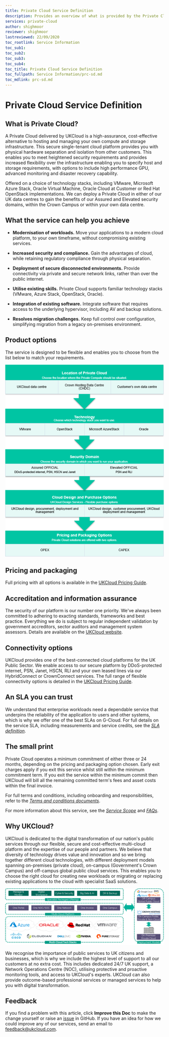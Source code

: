```yaml
---
title: Private Cloud Service Definition
description: Provides an overview of what is provided by the Private Cloud service
services: private-cloud
author: shighmoor
reviewer: shighmoor
lastreviewed: 22/09/2020
toc_rootlink: Service Information
toc_sub1: 
toc_sub2:
toc_sub3:
toc_sub4:
toc_title: Private Cloud Service Definition
toc_fullpath: Service Information/prc-sd.md
toc_mdlink: prc-sd.md
---
```


# Private Cloud Service Definition

## What is Private Cloud?

A Private Cloud delivered by UKCloud is a high-assurance, cost-effective alternative to hosting and managing your own compute and storage infrastructure. This secure single-tenant cloud platform provides you with physical hardware separation and isolation from other customers. This enables you to meet heightened security requirements and provides increased flexibility over the infrastructure enabling you to specify host and storage requirements, with options to include high performance GPU, advanced monitoring and disaster recovery capability.

Offered on a choice of technology stacks, including VMware, Microsoft Azure Stack, Oracle Virtual Machine, Oracle Cloud at Customer or Red Hat OpenStack implementations. We can deploy a Private Cloud in either of our UK data centres to gain the benefits of our Assured and Elevated security domains, within the Crown Campus or within your own data centre.

## What the service can help you achieve

- **Modernisation of workloads.** Move your applications to a modern cloud platform, to your own timeframe, without compromising existing services.

- **Increased security and compliance.** Gain the advantages of cloud, while retaining regulatory compliance through physical separation.

- **Deployment of secure disconnected environments.** Provide connectivity via private and secure network links, rather than over the public internet.

- **Utilise existing skills.** Private Cloud supports familiar technology stacks (VMware, Azure Stack, OpenStack, Oracle).

- **Integration of existing software.** Integrate software that requires access to the underlying hypervisor, including AV and backup solutions.

- **Resolves migration challenges.** Keep full control over configuration, simplifying migration from a legacy on-premises environment.

## Product options

The service is designed to be flexible and enables you to choose from the list below to match your requirements.

![Private Cloud product options](images/prc-product-options-g12.png)

## Pricing and packaging

Full pricing with all options is available in the [UKCloud Pricing Guide](https://ukcloud.com/pricing-guide).

## Accreditation and information assurance

The security of our platform is our number one priority. We've always been committed to adhering to exacting standards, frameworks and best practice. Everything we do is subject to regular independent validation by government accreditors, sector auditors and management system assessors. Details are available on the [UKCloud website](https://ukcloud.com/governance/).

## Connectivity options

UKCloud provides one of the best-connected cloud platforms for the UK Public Sector. We enable access to our secure platform by DDoS-protected internet, PSN, Janet, HSCN, RLI and your own leased lines via our HybridConnect or CrownConnect services. The full range of flexible connectivity options is detailed in the [UKCloud Pricing Guide](https://ukcloud.com/pricing-guide).

## An SLA you can trust

We understand that enterprise workloads need a dependable service that underpins the reliability of the application to users and other systems, which is why we offer one of the best SLAs on G-Cloud. For full details on the service SLA, including measurements and service credits, see the [*SLA definition*](../other/other-ref-sla-definition.md).

## The small print

Private Cloud operates a minimum commitment of either three or 24 months, depending on the pricing and packaging option chosen. Early exit charges apply if you exit this service whilst still within the minimum commitment term. If you exit the service within the minimum commit then UKCloud will bill all the remaining committed term's fees and asset costs within the final invoice.

For full terms and conditions, including onboarding and responsibilities, refer to the [*Terms and conditions documents*](../other/other-ref-terms-and-conditions.md).

For more information about this service, see the [*Service Scope*](prc-sco.md) and [*FAQs*](prc-faq.md).

## Why UKCloud?

UKCloud is dedicated to the digital transformation of our nation's public services through our flexible, secure and cost-effective multi-cloud platform and the expertise of our people and partners. We believe that diversity of technology drives value and innovation and so we bring together different cloud technologies, with different deployment models spanning on-premises (private cloud), on-campus (Government's Crown Campus) and off-campus global public cloud services. This enables you to choose the right cloud for creating new workloads or migrating or replacing existing applications to the cloud with specialist SaaS solutions.

![UKCloud services](images/ukc-services-g12.png)

We recognise the importance of public services to UK citizens and businesses, which is why we include the highest level of support to all our customers at no extra cost. This includes dedicated 24/7 UK support, a Network Operations Centre (NOC), utilising protective and proactive monitoring tools, and access to UKCloud's experts. UKCloud can also provide outcome-based professional services or managed services to help you with digital transformation.

## Feedback

If you find a problem with this article, click **Improve this Doc** to make the change yourself or raise an [issue](https://github.com/UKCloud/documentation/issues) in GitHub. If you have an idea for how we could improve any of our services, send an email to <feedback@ukcloud.com>.
